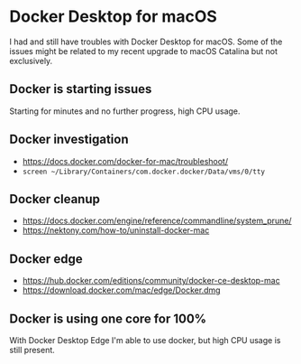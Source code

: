 # Docker Desktop for macOS
I had and still have troubles with Docker Desktop for macOS.
Some of the issues might be related to my recent upgrade to macOS Catalina but not exclusively. 

## Docker is starting issues
Starting for minutes and no further progress, high CPU usage.

## Docker investigation
 - https://docs.docker.com/docker-for-mac/troubleshoot/
 - `screen ~/Library/Containers/com.docker.docker/Data/vms/0/tty`


## Docker cleanup
 - https://docs.docker.com/engine/reference/commandline/system_prune/
 - https://nektony.com/how-to/uninstall-docker-mac

## Docker edge
 - https://hub.docker.com/editions/community/docker-ce-desktop-mac
 - https://download.docker.com/mac/edge/Docker.dmg

## Docker is using one core for 100%
With Docker Desktop Edge I'm able to use docker, but high CPU usage is still present. 